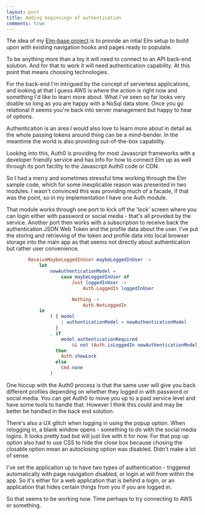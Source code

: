 ```yaml
---
layout: post
title: Adding beginnings of authentication
comments: true
---
```


The idea of my [Elm-base project](https://github.com/rwoodnz/elm-base) is to provide an intial Elm setup to build upon with existing navigation hooks and pages ready to populate.

To be anything more than a toy it will need to connect to an API back-end solution. And for that to work it will need authentication capability. At this point that means choosing technologies.

For the back-end I'm intrigued by the concept of serverless applications, and looking at that I guess AWS is where the action is right now and something I'd like to learn more about. What I've seen so far looks very doable so long as you are happy with a NoSql data store. Once you go relational it seems you're back into server management but happy to hear of options.

Authentication is an area I would also love to learn more about in detail as the whole passing tokens around thing can be a mind-bender. In the meantime the world is also providing out-of-the-box capability.

Looking into this, Auth0 is providing for most Javascript frameworks with a developer friendly service and has info for how to connect Elm up as well through its port facility to the Javascript Auth0 code or CDN.

So I had a merry and sometimes stressful time working through the Elm sample code, which for some inexplicable reason was presented in two modules. I wasn't convinced this was providing much of a facade, if that was the point, so in my implementation I have one Auth module. 

That module works through one port to kick off the 'lock' screen where you can login either with password or social media - that's all provided by the service. Another port then works with a subscription to receive back the authentication JSON Web Token and the profile data about the user. I've put the storing and retrieving of the token and profile data into local browser storage into the main app as that seems not directly about authentication but rather user convenience.

```elm
        ReceiveMaybeLoggedInUser maybeLoggedInUser ->
            let
                newAuthenticationModel =
                    case maybeLoggedInUser of
                        Just loggedInUser ->
                            Auth.LoggedIn loggedInUser

                        Nothing ->
                            Auth.NotLoggedIn
            in
                ( { model
                    | authenticationModel = newAuthenticationModel
                  }
                , if
                    model.authenticationRequired
                        && not (Auth.isLoggedIn newAuthenticationModel)
                  then
                    Auth.showLock
                  else
                    Cmd.none
                )
```

One hiccup with the Auth0 process is that the same user will give you back different profiles depending on whether they logged in with password or social media. You can get Auth0 to move you up to a paid service level and have some tools to handle that. However I think this could and may be better be handled in the back end solution.

There's also a UX glitch when logging in using the popup option. When relogging in, a blank window opens - something to do with the social media logins. It looks pretty bad but will just live with it for now. For that pop up option also had to use CSS to hide the close box because chosing the closable option mean an autoclosing option was disabled. Didn't make a lot of sense.

I've set the application up to have two types of authentication - triggered automatically with page navigation disabled, or login at will from within the app. So it's either for a web application that is behind a login, or an application that hides certain things from you if you are logged in.

So that seems to be working now. Time perhaps to try connecting to AWS or something.

